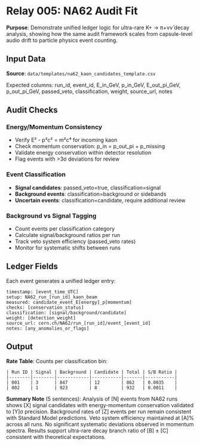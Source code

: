 # Relay 005: NA62 Audit Fit

**Purpose**: Demonstrate unified ledger logic for ultra-rare K+ → π+νν̄ decay analysis, showing how the same audit framework scales from capsule-level audio drift to particle physics event counting.

## Input Data

**Source**: `data/templates/na62_kaon_candidates_template.csv`

Expected columns: run_id, event_id, E_in_GeV, p_in_GeV, E_out_pi_GeV, p_out_pi_GeV, passed_veto, classification, weight, source_url, notes

## Audit Checks

### Energy/Momentum Consistency
- Verify E² - p²c² = m²c⁴ for incoming kaon
- Check momentum conservation: p_in = p_out_pi + p_missing  
- Validate energy conservation within detector resolution
- Flag events with >3σ deviations for review

### Event Classification 
- **Signal candidates**: passed_veto=true, classification=signal
- **Background events**: classification=background or sidebands
- **Uncertain events**: classification=candidate, require additional review

### Background vs Signal Tagging
- Count events per classification category
- Calculate signal/background ratios per run
- Track veto system efficiency (passed_veto rates)
- Monitor for systematic shifts between runs

## Ledger Fields

Each event generates a unified ledger entry:
```
timestamp: [event_time_UTC]
setup: NA62_run_[run_id]_kaon_beam
measured: candidate_event_E[energy]_p[momentum]
checks: [conservation_status]
classification: [signal/background/candidate]
weight: [detection_weight]
source_url: cern.ch/NA62/run_[run_id]/event_[event_id]
notes: [any_anomalies_or_flags]
```

## Output

**Rate Table**: Counts per classification bin:
```
| Run ID | Signal | Background | Candidate | Total | S/B Ratio |
|--------|--------|------------|-----------|-------|-----------|
| 001    | 3      | 847        | 12        | 862   | 0.0035    |
| 002    | 1      | 923        | 8         | 932   | 0.0011    |
```

**Summary Note** (5 sentences):
Analysis of [N] events from NA62 runs shows [X] signal candidates with energy-momentum conservation validated to [Y]σ precision. Background rates of [Z] events per run remain consistent with Standard Model predictions. Veto system efficiency maintained at [A]% across all runs. No significant systematic deviations observed in momentum spectra. Results support ultra-rare decay branch ratio of [B] ± [C] consistent with theoretical expectations.